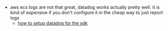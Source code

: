 
- aws ecs logs are not that great, datadog works actually pretty well. it is kind of expensive if you don't configure it in the cheap way to just report logs
	- [how to setup datadog for the sdk](https://github.com/lunasec-io/lunasec/blob/master/lunatrace/bsl/backend-cdk/lib/datadog-fargate-integration.ts#L69)
